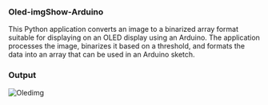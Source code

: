### Oled-imgShow-Arduino
This Python application converts an image to a binarized array format suitable for displaying on an OLED display using an Arduino. The application processes the image, binarizes it based on a threshold, and formats the data into an array that can be used in an Arduino sketch.
### Output
![Oledimg](https://github.com/SadhaSivamx/Oled-imgShow-Arduino/assets/106687593/f7d21462-98fb-4b49-ac8a-6fe5e5448f38)
